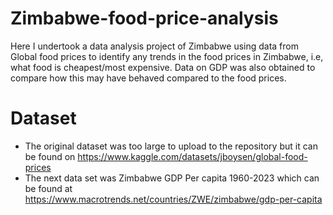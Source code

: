 # Zimbabwe-food-price-analysis
Here I undertook a data analysis project of Zimbabwe using data from Global food prices to identify any trends in the food prices in Zimbabwe, i.e, what food is cheapest/most expensive. Data on GDP was also obtained to compare how this may have behaved compared to the food prices.

#  Dataset
-  The original dataset was too large to upload to the repository but it can be found on https://www.kaggle.com/datasets/jboysen/global-food-prices
-  The next data set was Zimbabwe GDP Per capita 1960-2023 which can be found at https://www.macrotrends.net/countries/ZWE/zimbabwe/gdp-per-capita
